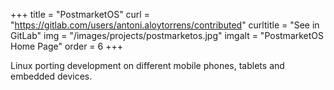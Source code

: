 +++
title = "PostmarketOS"
curl = "https://gitlab.com/users/antoni.aloytorrens/contributed"
curltitle = "See in GitLab"
img = "/images/projects/postmarketos.jpg"
imgalt = "PostmarketOS Home Page"
order = 6
+++

Linux porting development on different mobile phones, tablets and embedded devices.